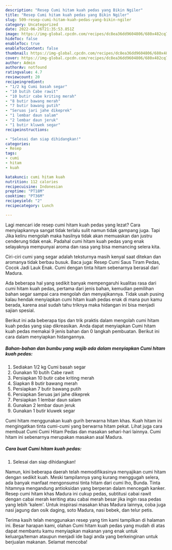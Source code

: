 ```yaml
---
description: "Resep Cumi hitam kuah pedas yang Bikin Ngiler"
title: "Resep Cumi hitam kuah pedas yang Bikin Ngiler"
slug: 509-resep-cumi-hitam-kuah-pedas-yang-bikin-ngiler
category: Uncategorized
date: 2022-06-26T21:35:53.851Z
image: https://img-global.cpcdn.com/recipes/dc8ea36dd9604806/680x482cq70/cumi-hitam-kuah-pedas-foto-resep-utama.jpg
hideToc: false
enableToc: true
enableTocContent: false
thumbnail: https://img-global.cpcdn.com/recipes/dc8ea36dd9604806/680x482cq70/cumi-hitam-kuah-pedas-foto-resep-utama.jpg
cover: https://img-global.cpcdn.com/recipes/dc8ea36dd9604806/680x482cq70/cumi-hitam-kuah-pedas-foto-resep-utama.jpg
author: Admin
authorAv: notfound
ratingvalue: 4.7
reviewcount: 20
recipeingredient:
- "1/2 kg Cumi basah segar"
- "10 butih Cabe rawit"
- "10 butir cabe kriting merah"
- "8 butir bawang merah"
- "7 butir bawang putih"
- "Seruas jari jahe dikeprek"
- "1 lembar daun salam"
- "2 lembar daun jeruk"
- "1 butir kluwek segar"
recipeinstructions:

- "Selesai dan siap dihidangkan!"
categories:
- Resep
tags:
- cumi
- hitam
- kuah

katakunci: cumi hitam kuah 
nutrition: 112 calories
recipecuisine: Indonesian
preptime: "PT18M"
cooktime: "PT36M"
recipeyield: "2"
recipecategory: Lunch

---
```



Lagi mencari ide resep cumi hitam kuah pedas yang lezat? Cara menyiapkannya sangat tidak terlalu sulit namun tidak gampang juga. Tapi Jika keliru mengolah maka hasilnya tidak akan memuaskan dan justru cenderung tidak enak. Padahal cumi hitam kuah pedas yang enak selayaknya mempunyai aroma dan rasa yang bisa memancing selera kita.


Ciri-ciri cumi yang segar adalah teksturnya masih kenyal saat ditekan dan aromanya tidak berbau busuk. Baca juga: Resep Cumi Saus Tiram Pedas, Cocok Jadi Lauk Enak. Cumi dengan tinta hitam sebenarnya berasal dari Madura.

Ada beberapa hal yang sedikit banyak mempengaruhi kualitas rasa dari cumi hitam kuah pedas, pertama dari jenis bahan, kemudian pemilihan bahan segar sampai cara mengolah dan menyajikannya. Tidak usah pusing kalau hendak menyiapkan cumi hitam kuah pedas enak di mana pun kamu berada, karena asal sudah tahu triknya maka hidangan ini bisa menjadi sajian spesial.


Berikut ini ada beberapa tips dan trik praktis dalam mengolah cumi hitam kuah pedas yang siap dikreasikan. Anda dapat menyiapkan Cumi hitam kuah pedas memakai 9 jenis bahan dan 0 langkah pembuatan. Berikut ini cara dalam menyiapkan hidangannya.

<!--inarticleads1-->

##### Bahan-bahan dan bumbu yang wajib ada dalam menyiapkan Cumi hitam kuah pedas:

1. Sediakan 1/2 kg Cumi basah segar
1. Gunakan 10 butih Cabe rawit
1. Persiapkan 10 butir cabe kriting merah
1. Siapkan 8 butir bawang merah
1. Persiapkan 7 butir bawang putih
1. Persiapkan Seruas jari jahe dikeprek
1. Persiapkan 1 lembar daun salam
1. Gunakan 2 lembar daun jeruk
1. Gunakan 1 butir kluwek segar


Cumi hitam menggunakan kuah gurih berwarna hitam khas. Kuah hitam ini mengingatkan tinta cumi-cumi yang berwarna hitam pekat. Lihat juga cara membuat Cumi Cumi Hitam Pedas dan masakan sehari-hari lainnya. Cumi hitam ini sebenarnya merupakan masakan asal Madura. 

<!--inarticleads2-->

##### Cara buat Cumi hitam kuah pedas:


1. Selesai dan siap dihidangkan!

Namun, kini beberapa daerah telah memodifikasinya menyajikan cumi hitam dengan sedikit kuah. Meski tampilannya yang kurang menggugah selera, ada banyak manfaat mengonsumsi tinta hitam dari cumi lho, Bunda. Tinta hitamnya mengandung antioksidan yang berperan dalam mencegah kanker. Resep cumi hitam khas Madura ini cukup pedas, subtitusi cabai rawit dengan cabai merah keriting atau cabai merah besar jika ingin rasa pedas yang lebih &#39;kalem&#39;. Untuk inspirasi masakan khas Madura lainnya, coba juga nasi jagung dan osik daging, soto Madura, nasi bebek, dan telur petis. 

Terima kasih telah menggunakan resep yang tim kami tampilkan di halaman ini. Besar harapan kami, olahan Cumi hitam kuah pedas yang mudah di atas dapat membantu kamu menyiapkan makanan yang enak untuk keluarga/teman ataupun menjadi ide bagi anda yang berkeinginan untuk berjualan makanan. Selamat mencoba!
